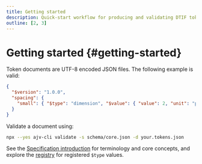 ```yaml
---
title: Getting started
description: Quick-start workflow for producing and validating DTIF token documents.
outline: [2, 3]
---
```


# Getting started {#getting-started}

Token documents are UTF-8 encoded JSON files. The following example is valid:

```json
{
  "$version": "1.0.0",
  "spacing": {
    "small": { "$type": "dimension", "$value": { "value": 2, "unit": "px" } }
  }
}
```

Validate a document using:

```bash
npx --yes ajv-cli validate -s schema/core.json -d your.tokens.json
```

See the [Specification introduction](../spec/introduction.md#abstract) for terminology and core concepts, and explore the [registry](https://github.com/bylapidist/dtif/blob/main/registry/README.md) for registered `$type` values.
